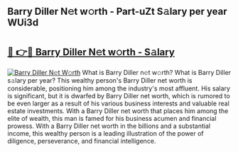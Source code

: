 ## Barry Diller N𝚎t w𝚘rth - Part-uZt S𝚊lary per year WUi3d

# <h2><a href="http://gc1ltjh.nevu.top/?p=Barry+Diller">🔗 👉🔴 Barry Diller N𝚎t w𝚘rth - S𝚊lary</a></h2>

[![Barry Diller N𝚎t W𝚘rth](https://i.imgur.com/Oavwk0R.jpeg)](http://gc1ltjh.nevu.top/?p=Barry+Diller)
What is Barry Diller n𝚎t w𝚘rth? What is Barry Diller s𝚊lary per year?
This wealthy person's Barry Diller net worth is considerable, positioning him among the industry's most affluent. His salary is significant, but it is dwarfed by Barry Diller net worth, which is rumored to be even larger as a result of his various business interests and valuable real estate investments. With a Barry Diller net worth that places him among the elite of wealth, this man is famed for his business acumen and financial prowess. With a Barry Diller net worth in the billions and a substantial income, this wealthy person is a leading illustration of the power of diligence, perseverance, and financial intelligence.
